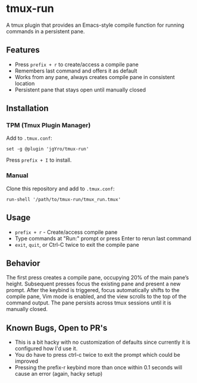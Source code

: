 # tmux-run

A tmux plugin that provides an Emacs-style compile function for running commands in a persistent pane.

## Features

- Press `prefix + r` to create/access a compile pane
- Remembers last command and offers it as default
- Works from any pane, always creates compile pane in consistent location
- Persistent pane that stays open until manually closed

## Installation

### TPM (Tmux Plugin Manager)

Add to `.tmux.conf`:
```
set -g @plugin 'jgYro/tmux-run'
```

Press `prefix + I` to install.

### Manual

Clone this repository and add to `.tmux.conf`:
```
run-shell '/path/to/tmux-run/tmux_run.tmux'
```

## Usage

- `prefix + r` - Create/access compile pane
- Type commands at "Run:" prompt or press Enter to rerun last command
- `exit`, `quit`, or Ctrl-C twice to exit the compile pane

## Behavior

The first press creates a compile pane, occupying 20% of the main pane’s height. Subsequent presses focus the existing pane and present a new prompt. After the keybind is triggered, focus automatically shifts to the compile pane, Vim mode is enabled, and the view scrolls to the top of the command output. The pane persists across tmux sessions until it is manually closed.

## Known Bugs, Open to PR's
- This is a bit hacky with no customization of defaults since currently it is configured how I'd use it.
- You do have to press ctrl-c twice to exit the prompt which could be improved
- Pressing the prefix-r keybind more than once within 0.1 seconds will cause an error (again, hacky setup)
